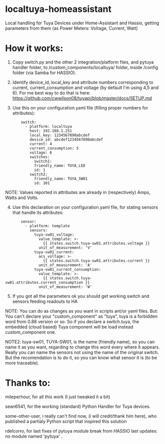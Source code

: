 # localtuya-homeassistant

Local handling for Tuya Devices under Home-Assistant and Hassio, getting parameters from them (as Power Meters: Voltage, Current, Watt)

# How it works:

   1. Copy switch.py and the other 2 integration/platform files, and pytuya handler folder, to /custom_components/localtuya/ folder, inside /config folder (via Samba for HASSIO).
   
   2. Identify device_id, local_key and attribute numbers corresponding to current, current_consumption and voltage (by default I'm using 4,5 and 6). For me best way to do that is here: https://github.com/cwwilson08/tuyapi/blob/master/docs/SETUP.md

   3. Use this on your configuration.yaml file (filling proper numbers for attributes):
```
       switch:
         - platform: localtuya
           host: 192.168.1.251
           local_key: 1234567890abcdef
           device_id: abcdef1234567890abcdef
           current: 4
           current_consumption: 5
           voltage: 6
           switches:
             switch1:
             friendly_name: TUYA_LED
             id: 1
           switch2:
             friendly_name: TUYA_SW01
             id: 101
```
   NOTE: Values reported in attributes are already in (respectively) Amps, Watts and Volts.

   4. Use this declaration on your configuration.yaml file, for stating sensors that handle its attributes:
```   
       sensor:
         - platform: template
           sensors:
             tuya-sw01_voltage:
               value_template: >-
                 {{ states.switch.tuya-sw01.attributes.voltage }}
               unit_of_measurement: 'V' 
             tuya-sw01_current:
               acs_voltage: >-     
                 {{ states.switch.tuya-sw01.attributes.current }}
               unit_of_measurement: 'A'      
             tuya-sw01_current_consumption:
               value_template: >-
                 {{ states.switch.tuya-sw01.attributes.current_consumption }}
               unit_of_measurement: 'W' 
```               
   5. If you got all the parameters ok you should get working switch and sensors feeding readouts to HA
   
   NOTE: You can do as changes as you want in scripts ant/or yaml files. But: You can't declare your "custom_component" as "tuya", tuya is a forbidden word from 0.88 version or so. So if you declare a switch.tuya, the embedded (cloud based) Tuya component will be load instead custom_component one.
   
   NOTE2: tuya-sw01, TUYA-SW01, is the name (friendly name), so you can name it as you want, regarding to change this word every where it appears. Really you can name the sensors not using the name of the original switch. But the recomendation is to do it, so you can know what sensor it is (to be more traceable).

# Thanks to:
mileperhour, for all this work (I just tweaked it a bit)

sean6541, for the working (standard) Python Handler for Tuya devices.

some-other-user, i really can't find now, (i will credit/thank him here), who published a partialy Python script that inspired this solution
   
rdelcorro, for last fixes of pytuya module break from HASSIO last updates: no module named 'pytuya' .
